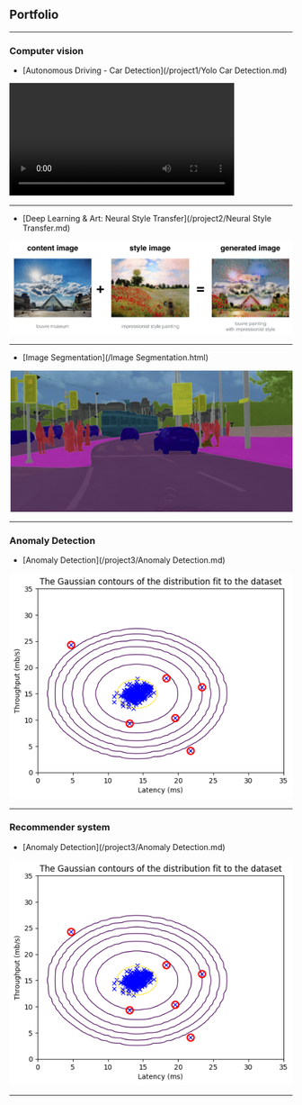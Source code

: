 ## Portfolio

---

### Computer vision 

- [Autonomous Driving - Car Detection](/project1/Yolo Car Detection.md)
<video width="400" height="200" src="images/pred_video.mp4" type="video/mp4" controls>
</video>

---
- [Deep Learning & Art: Neural Style Transfer](/project2/Neural Style Transfer.md)
<img src="project2/louvre_generated.png?raw=true"/>

---
- [Image Segmentation](/Image Segmentation.html)
<img src="images/carseg.png?raw=true"/>

---

### Anomaly Detection

- [Anomaly Detection](/project3/Anomaly Detection.md)
<img src="project3/output_14_1.png?raw=true"/>

---
### Recommender system

- [Anomaly Detection](/project3/Anomaly Detection.md)
<img src="project3/output_14_1.png?raw=true"/>


---
<!-- Remove above link if you don't want to attibute -->
